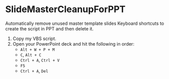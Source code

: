 # SlideMasterCleanupForPPT
Automatically remove unused master template slides 
Keyboard shortcuts to create the script in PPT and then delete it.

1. Copy my VBS script.
2. Open your PowerPoint deck and hit the following in order:
   - `Alt + W + P + M`
   - `C`, `Alt + C`
   - `Ctrl + A`, `Ctrl + V`
   - `F5`
   - `Ctrl + A`, `Del`

